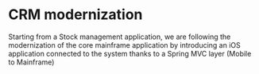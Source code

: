 # CRM modernization
Starting from a Stock management application, we are following the modernization of the core mainframe application by introducing an iOS application connected to the system thanks to a Spring MVC layer (Mobile to Mainframe)
